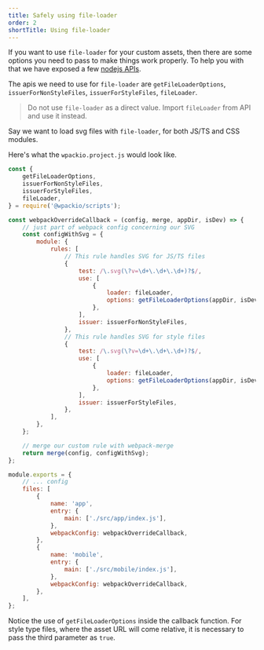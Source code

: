 ```yaml
---
title: Safely using file-loader
order: 2
shortTitle: Using file-loader
---
```


If you want to use `file-loader` for your custom assets, then there are some
options you need to pass to make things work properly. To help you with that we
have exposed a few [nodejs APIs](/apis/node-api/).

The apis we need to use for `file-loader` are `getFileLoaderOptions`,
`issuerForNonStyleFiles`, `issuerForStyleFiles`, `fileLoader`.

> Do not use `file-loader` as a direct value. Import `fileLoader` from API and
> use it instead.

Say we want to load svg files with `file-loader`, for both JS/TS and CSS
modules.

Here's what the `wpackio.project.js` would look like.

```js
const {
	getFileLoaderOptions,
	issuerForNonStyleFiles,
	issuerForStyleFiles,
	fileLoader,
} = require('@wpackio/scripts');

const webpackOverrideCallback = (config, merge, appDir, isDev) => {
	// just part of webpack config concerning our SVG
	const configWithSvg = {
		module: {
			rules: [
				// This rule handles SVG for JS/TS files
				{
					test: /\.svg(\?v=\d+\.\d+\.\d+)?$/,
					use: [
						{
							loader: fileLoader,
							options: getFileLoaderOptions(appDir, isDev, false),
						},
					],
					issuer: issuerForNonStyleFiles,
				},
				// This rule handles SVG for style files
				{
					test: /\.svg(\?v=\d+\.\d+\.\d+)?$/,
					use: [
						{
							loader: fileLoader,
							options: getFileLoaderOptions(appDir, isDev, true),
						},
					],
					issuer: issuerForStyleFiles,
				},
			],
		},
	};

	// merge our custom rule with webpack-merge
	return merge(config, configWithSvg);
};

module.exports = {
	// ... config
	files: [
		{
			name: 'app',
			entry: {
				main: ['./src/app/index.js'],
			},
			webpackConfig: webpackOverrideCallback,
		},
		{
			name: 'mobile',
			entry: {
				main: ['./src/mobile/index.js'],
			},
			webpackConfig: webpackOverrideCallback,
		},
	],
};
```

Notice the use of `getFileLoaderOptions` inside the callback function. For style
type files, where the asset URL will come relative, it is necessary to pass the
third parameter as `true`.
